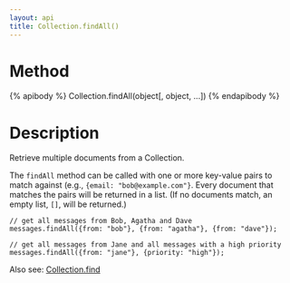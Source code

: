 ```yaml
---
layout: api
title: Collection.findAll()
---
```


# Method

{% apibody %}
Collection.findAll(object[, object, ...])
{% endapibody %}

# Description

Retrieve multiple documents from a Collection.

The `findAll` method can be called with one or more key-value pairs to match against (e.g., `{email: "bob@example.com"}`. Every document that matches the pairs will be returned in a list. (If no documents match, an empty list, `[]`, will be returned.)

```
// get all messages from Bob, Agatha and Dave
messages.findAll({from: "bob"}, {from: "agatha"}, {from: "dave"});

// get all messages from Jane and all messages with a high priority
messages.findAll({from: "jane"}, {priority: "high"});
```

Also see: [Collection.find][cf]

[cf]: /api/collection-find/
